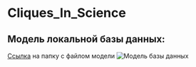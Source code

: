 # Cliques_In_Science

## Модель локальной базы данных:
<a href="https://drive.google.com/drive/folders/1vL5zkpVcDepvxh-fF1w9Bh0YwPHQ6bDn?usp=share_link">Ссылка</a> на папку с файлом модели
<img src="https://drive.google.com/uc?export=view&id=1SpSwQjwOzJRaAPghE5FGSn5CBOZ8HJB6" alt="Модель базы данных"></img>
